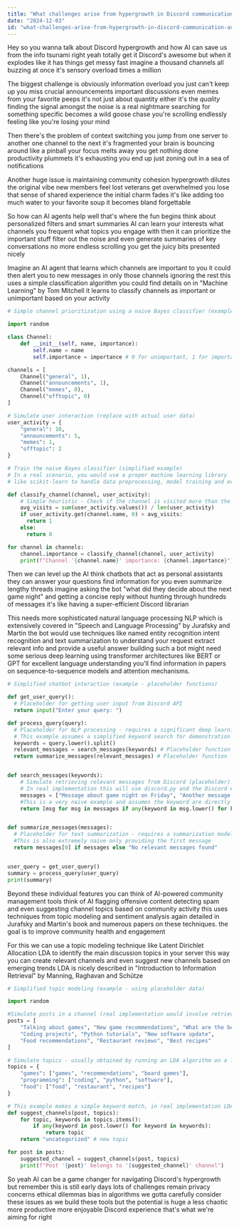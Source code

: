 ```yaml
---
title: "What challenges arise from hypergrowth in Discord communication, and how can AI agents address information overload?"
date: "2024-12-03"
id: "what-challenges-arise-from-hypergrowth-in-discord-communication-and-how-can-ai-agents-address-information-overload"
---
```


Hey so you wanna talk about Discord hypergrowth and how AI can save us from the info tsunami right  yeah totally get it  Discord's awesome but when it explodes like it has  things get messy fast  imagine a thousand channels all buzzing at once  it's sensory overload times a million

The biggest challenge is obviously information overload  you just can't keep up  you miss crucial announcements important discussions even memes from your favorite peeps  it's not just about quantity either it's the *quality*  finding the signal amongst the noise is a real nightmare  searching for something specific becomes a wild goose chase  you're scrolling endlessly feeling like you're losing your mind

Then there's the problem of context switching  you jump from one server to another one channel to the next  it's fragmented your brain is bouncing around like a pinball  your focus melts away you get nothing done  productivity plummets  it's exhausting  you end up just zoning out in a sea of notifications

Another huge issue is maintaining community cohesion  hypergrowth dilutes the original vibe  new members feel lost veterans get overwhelmed  you lose that sense of shared experience  the initial charm fades  it's like adding too much water to your favorite soup it becomes bland forgettable

So how can AI agents help well that's where the fun begins  think about personalized filters and smart summaries  AI can learn your interests  what channels you frequent what topics you engage with  then it can prioritize the important stuff  filter out the noise  and even generate summaries of key conversations  no more endless scrolling  you get the juicy bits presented nicely


Imagine an AI agent that learns which channels are important to you it could then alert you to new messages in only those channels ignoring the rest  this uses a simple classification algorithm you could find details on in "Machine Learning" by Tom Mitchell  it learns to classify channels as important or unimportant based on your activity

```python
# Simple channel prioritization using a naive Bayes classifier (example)

import random

class Channel:
    def __init__(self, name, importance):
        self.name = name
        self.importance = importance # 0 for unimportant, 1 for important

channels = [
    Channel("general", 1), 
    Channel("announcements", 1), 
    Channel("memes", 0), 
    Channel("offtopic", 0)
]

# Simulate user interaction (replace with actual user data)
user_activity = {
    "general": 10, 
    "announcements": 5, 
    "memes": 1, 
    "offtopic": 2
}

# Train the naive Bayes classifier (simplified example)
# In a real scenario, you would use a proper machine learning library
# like scikit-learn to handle data preprocessing, model training and evaluation

def classify_channel(channel, user_activity):
    # Simple heuristic - Check if the channel is visited more than the average number of times
    avg_visits = sum(user_activity.values()) / len(user_activity)
    if user_activity.get(channel.name, 0) > avg_visits:
      return 1
    else:
      return 0

for channel in channels:
    channel.importance = classify_channel(channel, user_activity)
    print(f"Channel '{channel.name}' importance: {channel.importance}")
```

Then we can level up the AI  think chatbots that act as personal assistants  they can answer your questions find information for you  even summarize lengthy threads  imagine asking the bot  "what did they decide about the next game night"  and getting a concise reply without hunting through hundreds of messages  it's like having a super-efficient Discord librarian


This needs more sophisticated natural language processing NLP which is extensively covered in "Speech and Language Processing" by Jurafsky and Martin  the bot would use techniques like named entity recognition intent recognition and text summarization to understand your request  extract relevant info and provide a useful answer  building such a bot might need some serious deep learning using transformer architectures like BERT or GPT for excellent language understanding  you'll find information in papers on sequence-to-sequence models and attention mechanisms.


```python
# Simplified chatbot interaction (example - placeholder functions)

def get_user_query():
  # Placeholder for getting user input from Discord API
  return input("Enter your query: ")

def process_query(query):
  # Placeholder for NLP processing - requires a significant deep learning model
  # This example assumes a simplified keyword search for demonstration
  keywords = query.lower().split()
  relevant_messages = search_messages(keywords) # Placeholder function
  return summarize_messages(relevant_messages) # Placeholder function


def search_messages(keywords):
    # Simulate retrieving relevant messages from Discord (placeholder)
    # In real implementation this will use discord.py and the Discord API
    messages = ["Message about game night on Friday", "Another message related to game night"]
    #This is a very naive example and assumes the keyword are directly in the message
    return [msg for msg in messages if any(keyword in msg.lower() for keyword in keywords)]


def summarize_messages(messages):
  # Placeholder for text summarization - requires a summarization model
  #This is also extremely naive only providing the first message
  return messages[0] if messages else "No relevant messages found"


user_query = get_user_query()
summary = process_query(user_query)
print(summary)
```

Beyond these individual features you can think of AI-powered community management tools  think of AI flagging offensive content  detecting spam  and even suggesting channel topics based on community activity   this uses techniques from topic modeling and sentiment analysis again detailed in Jurafsky and Martin's book and numerous papers on these techniques.  the goal is to improve community health and engagement


For this we can use a topic modeling technique like Latent Dirichlet Allocation LDA  to identify the main discussion topics in your server  this way you can create relevant channels  and even suggest new channels based on emerging trends  LDA is nicely described in "Introduction to Information Retrieval" by Manning, Raghavan and Schütze


```python
# Simplified topic modeling (example - using placeholder data)

import random

#Simulate posts in a channel (real implementation would involve retrieving data from Discord API)
posts = [
    "Talking about games", "New game recommendations", "What are the best board games",
    "Coding projects", "Python tutorials", "New software update",
    "Food recommendations", "Restaurant reviews", "Best recipes"
]

# Simulate topics - usually obtained by running an LDA algorithm on a large corpus of text
topics = {
    "games": ["games", "recommendations", "board games"],
    "programming": ["coding", "python", "software"],
    "food": ["food", "restaurant", "recipes"]
}

# This example makes a simple keyword match, in real implementation LDA would be used
def suggest_channels(post, topics):
    for topic, keywords in topics.items():
        if any(keyword in post.lower() for keyword in keywords):
            return topic
    return "uncategorized" # new topic

for post in posts:
    suggested_channel = suggest_channels(post, topics)
    print(f"Post '{post}' belongs to '{suggested_channel}' channel")
```

So yeah AI can be a game changer for navigating Discord's hypergrowth  but remember this is still early days  lots of challenges remain  privacy concerns ethical dilemmas  bias in algorithms  we gotta carefully consider these issues as we build these tools  but the potential is huge  a less chaotic more productive more enjoyable Discord experience  that's what we're aiming for right
